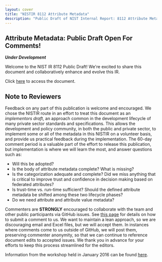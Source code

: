 ```yaml
---
layout: cover
title: "NISTIR 8112 Attribute Metadata"
description: "Public Draft of NIST Internal Report: 8112 Attribute Metadata"
---
```

<section class="home home-title" markdown="1">

# Attribute Metadata: Public Draft Open For Comments!

</section>

**_Under Development_**

Welcome to the NIST IR 8112 Public Draft!  We're excited to share  this document and collaboratively enhance and evolve this IR.

Click [here](NISTIR-8112.html) to access the document.

## Note to Reviewers

Feedback on any part of this publication is welcome and encouraged. We chose the NISTIR route in an effort to treat this document as an _implementors draft_, an approach common in the development lifecycle of many private sector standards and specifications. This allows the development and policy community, in both the public and private sector, to implement some or all of the metadata in this NISTIR on a volunteer basis, and provide us practical feedback during the implementation.  The 60-day comment period is a valuable part of the effort to release this publication, but implementation is where we will learn the most, and answer questions such as:    

- Will this be adopted?
- Is the body of attribute metadata complete?  What is missing?
- Is the categorization adequate and complete?  Did we miss anything that is critical to improve trust and confidence in decision making based on federated attributes?
- Is trust-time vs. run-time sufficient?  Should the defined attribute metadata be shifted among these two lifecycle phases?
- Do we need attribute and attribute value metadata?


Commenters are **STRONGLY** encouraged to collaborate with the team and other public participants via GitHub issues. See [this page](comment_help.html) for details on how to submit a comment to us.  We want to maintain a lean approach, so we are discouraging email and Excel files, but we will accept them. In instances where comments come to us outside of GitHub, we will post them, preserving commenter anonymity, so that we can continue to reference document edits to accepted issues. We thank you in advance for your efforts to keep this process streamlined for the editors. 

Information from the workshop held in January 2016 can be found [here](http://csrc.nist.gov/publications/drafts/nistir-8103/nistir_8103_draft.pdf).

